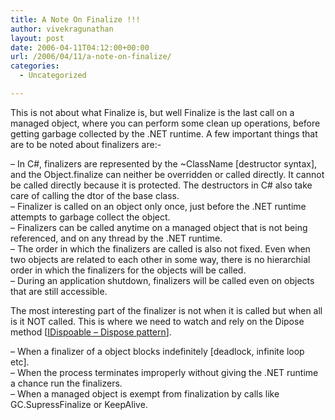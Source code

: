 ```yaml
---
title: A Note On Finalize !!!
author: vivekragunathan
layout: post
date: 2006-04-11T04:12:00+00:00
url: /2006/04/11/a-note-on-finalize/
categories:
  - Uncategorized

---
```

This is not about what Finalize is, but well Finalize is the last call on a managed object, where you can perform some clean up operations, before getting garbage collected by the .NET runtime. A few important things that are to be noted about finalizers are:-

&#8211; In C#, finalizers are represented by the ~ClassName [destructor syntax], and the Object.finalize can neither be overridden or called directly. It cannot be called directly because it is protected. The destructors in C# also take care of calling the dtor of the base class.  
&#8211; Finalizer is called on an object only once, just before the .NET runtime attempts to garbage collect the object.  
&#8211; Finalizers can be called anytime on a managed object that is not being referenced, and on any thread by the .NET runtime.  
&#8211; The order in which the finalizers are called is also not fixed. Even when two objects are related to each other in some way, there is no hierarchial order in which the finalizers for the objects will be called.  
&#8211; During an application shutdown, finalizers will be called even on objects that are still accessible.

The most interesting part of the finalizer is not when it is called but when all is it NOT called. This is where we need to watch and rely on the Dipose method [[IDispoable &#8211; Dispose pattern][1]].

&#8211; When a finalizer of a object blocks indefinitely [deadlock, infinite loop etc].  
&#8211; When the process terminates improperly without giving the .NET runtime a chance run the finalizers.  
&#8211; When a managed object is exempt from finalization by calls like GC.SupressFinalize or KeepAlive.

 [1]: http://msdn.microsoft.com/library/default.asp?url=/library/en-us/cpgenref/html/cpconFinalizeDispose.asp

